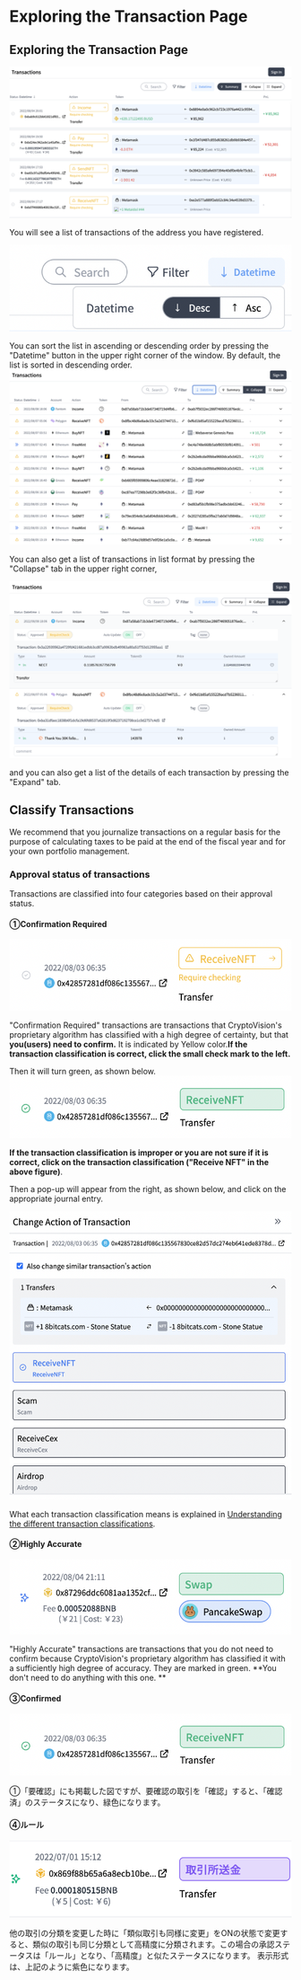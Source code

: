 # Exploring the Transaction Page


## Exploring the Transaction Page

![](../assets/img/transaction-window-1.png)

You will see a list of transactions of the address you have registered.  

![](../assets/img/transaction-window-2.png)

You can sort the list in ascending or descending order by pressing the "Datetime" button in the upper right corner of the window. By default, the list is sorted in descending order.
![](../assets/img/transaction-window-3.png)

You can also get a list of transactions in list format by pressing the "Collapse" tab in the upper right corner,

![](../assets/img/transaction-window-4.png)

and you can also get a list of the details of each transaction by pressing the "Expand" tab.

## Classify Transactions

We recommend that you journalize transactions on a regular basis for the purpose of calculating taxes to be paid at the end of the fiscal year and for your own portfolio management.

### Approval status of transactions
Transactions are classified into four categories based on their approval status.

#### ①Confirmation Required  
![](../assets/img/transaction-window-5.png)
<br />

"Confirmation Required" transactions are transactions that CryptoVision's proprietary algorithm has classified with a high degree of certainty, but that **you(users) need to confirm.** It is indicated by Yellow color.**If the transaction classification is correct, click the small check mark to the left.**  

Then it will turn green, as shown below.  
![](../assets/img/transaction-window-6.png)

**If the transaction classification is improper or you are not sure if it is correct, click on the transaction classification ("Receive NFT" in the above figure)**.

Then a pop-up will appear from the right, as shown below, and click on the appropriate journal entry.

![](../assets/img/transaction-window-10.png)

What each transaction classification means is explained in [Understanding the different transaction classifications](./transaction-journal.md).

#### ②Highly Accurate

![](../assets/img/transaction-window-7.png)

"Highly Accurate" transactions are transactions that you do not need to confirm because CryptoVision's proprietary algorithm has classified it with a sufficiently high degree of accuracy.
They are marked in green.
**You don't need to do anything with this one. **

#### ③Confirmed

![](../assets/img/transaction-window-6.png)

①「要確認」にも掲載した図ですが、要確認の取引を「確認」すると、「確認済」のステータスになり、緑色になります。

#### ④ルール

![](../assets/img/transaction-window-11.png)

他の取引の分類を変更した時に「類似取引も同様に変更」をONの状態で変更すると、類似の取引も同じ分類として高精度に分類されます。この場合の承認ステータスは「ルール」となり、「高精度」と似たステータスになります。
表示形式は、上記のように紫色になります。
